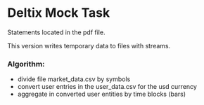 # Deltix Mock Task
Statements located in the pdf file.

This version writes temporary data to files with streams. 

### Algorithm:
- divide file market_data.csv by symbols
- convert user entries in the user_data.csv for the usd currency
- aggregate in converted user entities by time blocks (bars)